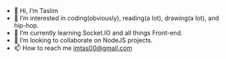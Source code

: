 - 👋 Hi, I’m Taslim
- 👀 I’m interested in coding(obviously), reading(a lot), drawing(a lot), and hip-hop.
- 🌱 I’m currently learning Socket.IO and all things Front-end.
- 💞️ I’m looking to collaborate on NodeJS projects.
- 📫 How to reach me imtas00@gmail.com

<!---
Taslimism/Taslimism is a ✨ special ✨ repository because its `README.md` (this file) appears on your GitHub profile.
You can click the Preview link to take a look at your changes.
--->

